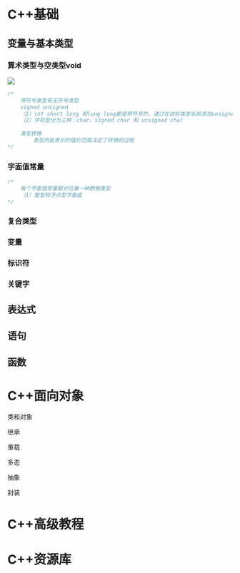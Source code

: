 # C++基础

## 变量与基本类型

### 算术类型与空类型void

![](E:\2---求职\附件\算数类型.png)

```c++
/*
	带符号类型和无符号类型
	signed unsigned
	（1）int short long 和long long都是带符号的，通过在这些类型名前添加unsigned就可以得到无符号型
	（2）字符型分为三种：char、signed char 和 unsigned char
	
	类型转换
		类型所能表示的值的范围决定了转换的过程
*/
```

### 字面值常量

```c++
/*
	每个字面值常量都对应着一种数据类型
	（1）整型和浮点型字面值
*/
```

### 复合类型

### 变量

### 标识符

### 关键字

## 表达式

## 语句

## 函数

# C++面向对象

类和对象

继承

重载

多态

抽象

封装

# C++高级教程

# C++资源库




